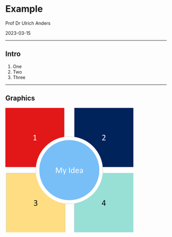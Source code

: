 # Example

Prof Dr Ulrich Anders

2023-03-15

<!-- .slide: data-background="./benjamin-voros-phIFdC6lA4E-unsplash.jpg" -->

---

## Intro

1. One
2. Two
3. Three

---

## Graphics

![My Idea](2023-SS_my-idea.png)

